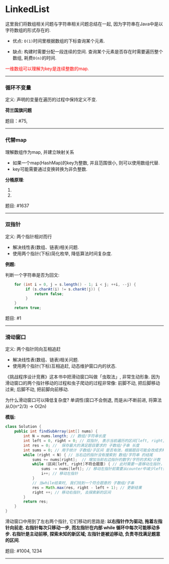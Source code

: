 # LinkedList

这里我们将数组相关问题与字符串相关问题总结在一起, 因为字符串在Java中是以字符数组的形式存在的.

* 优点: `O(1)`时间里根据数组的下标查询某个元素.

* 缺点: 构建时需要分配一段连续的空间. 查询某个元素是否存在时需要遍历整个数组, 耗费`O(n)`的时间.

<font color=red>一维数组可以理解为key是连续整数的map.</font>

---

### 循环不变量

定义: 声明的变量在遍历的过程中保持定义不变.

**荷兰国旗问题**

题目：#75, 

---

### 代替map

理解数组作为map, 并建立映射关系

* 如果一个map(HashMap)的key为整数, 并且范围很小, 则可以使用数组代替.
* key可能需要通过变换转换为非负整数.

**分桶原理**:

1.  
2. 

题目: #1637

---

### 双指针

 定义: 两个指针相对而行

 * 解决线性表(数组、链表)相关问题.
 * 使用两个指针(下标)简化枚举, 降低算法时间复杂度.

 **例题:**

 判断一个字符串是否为回文:

 ```java
     for (int i = 0, j = s.length() - 1; i < j; ++i, --j) {
          if (s.charAt(i) != s.charAt(j)) {
              return false;
          }
     }
     return true;
 ```

 题目: #1

 ---

 ### 滑动窗口

 定义: 两个指针同向互相追赶

 * 解决线性表(数组、链表)相关问题.
 * 使用两个指针(下标)互相追赶, 动态维护窗口内的状态.

 《挑战程序设计竞赛》这本书中把滑动窗口叫做「虫取法」, 非常生动形象.
 因为滑动窗口的两个指针移动的过程和虫子爬动的过程非常像: 前脚不动, 把后脚移动过来; 后脚不动, 把前脚向前移动.

 为什么滑动窗口可以降低复杂度? 单调性(窗口不会倒退, 而是从i不断前进, 将算法从O(n^2/3) -> O(2n)

 **模版:**

 ```java
 class Solution {
     public int findSubArray(int[] nums) {
         int N = nums.length; // 数组/字符串长度
         int left = 0, right = 0; // 双指针, 表示当前遍历的区间[left, right], 闭区间
         int res = 0; //  保存最大的满足题目要求的 子数组/子串 长度
         int sums = 0; // 用于统计 子数组/子区间 是否有效，根据题目可能会改成求和/计数
         while (right < N) { // 当右边的指针没有搜索到 数组/字符串 的结尾
             sums += nums[right];  // 增加当前右边指针的数字/字符的求和/计数
             while (区间[left, right]不符合题意) { // 此时需要一直移动左指针，直至找到一个符合题意的区间
                 sums -= nums[left]; // 移动左指针前需要从counter中减少left位置字符的求和/计数
                 i++; // 移动左指针
             }
             // 当while结束时, 我们找到一个符合题意的 子数组/子串
             res = Math.max(res, right - left + 1); // 更新结果
             right ++; // 移动右指针, 去探索新的区间
         }
         return res;
     }
 }
 ```

 滑动窗口中用到了左右两个指针, 它们移动的思路是: **以右指针作为驱动, 拖着左指针向前走.
 右指针每次只移动一步, 而左指针在内部 while 循环中每次可能移动多步.
 右指针是主动前移, 探索未知的新区域; 左指针是被迫移动, 负责寻找满足题意的区间**.

 题目: #1004, 1234

 ---